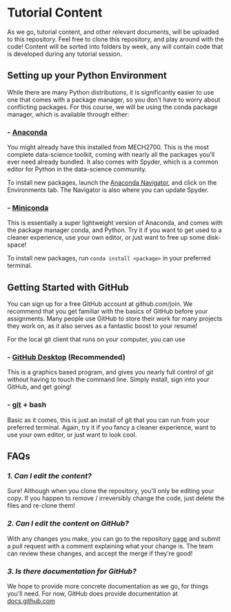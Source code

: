 # Tutorial Content

As we go, tutorial content, and other relevant documents, will be uploaded to
this repository. Feel free to clone this repository, and play around with the
code! Content will be sorted into folders by week, any will contain code that
is developed during any tutorial session.

## Setting up your Python Environment

While there are many Python distributions, it is significantly easier to use one that comes with a package manager, so you don't have to worry about conflicting packages. For this course, we will be using the conda package manager, which is available through either:
### - [Anaconda](www.anaconda.com/products/individual)
You might already have this installed from MECH2700. This is the most
complete data-science toolkit, coming with nearly all the packages you'll ever
need already bundled. It also comes with Spyder, which is a common editor for
Python in the data-science community.

To install new packages, launch the [Anaconda Navigator](docs.anaconda.com/anaconda/navigator/), and click on the Environments tab. The Navigator is also where you can update Spyder.

### - [Miniconda](docs.conda.io/en/latest/miniconda.html)
This is essentially a super lightweight version of Anaconda, and comes with the package manager conda, and Python. Try it if you want to get used to a cleaner experience, use your own editor, or just want to free up some disk-space!

To install new packages, run `conda install <package>` in your preferred terminal.

## Getting Started with GitHub

You can sign up for a free GitHub account at github.com/join. We recommend that you get familiar with the basics of GitHub before your assignments. Many people use GitHub to store their work for many projects they work on, as it also serves as a fantastic boost to your resume!

For the local git client that runs on your computer, you can use

### - [GitHub Desktop](desktop.github.com) (Recommended)
This is a graphics based program, and gives you nearly full control of git without having to touch the command line. Simply install, sign into your GitHub, and get going!

### - [git](git-scm.com/downloads) + bash
Basic as it comes, this is just an install of git that you can run from your
preferred terminal. Again, try it if you fancy a cleaner experience, want to
use your own editor, or just want to look cool.

## FAQs

### *1. Can I edit the content?*
Sure! Although when you clone the repository, you'll only be editing your copy.
If you happen to remove / irreversibly change the code, just delete the files
and re-clone them!

### *2. Can I edit the content on GitHub?*
With any changes you make, you can go to the repository
[page](github.com/MECH3750/2020-Tutorials/pulls) and submit a pull request with
a comment explaining what your change is. The team can review these changes,
and accept the merge if they're good!

### *3. Is there documentation for GitHub?*
We hope to provide more concrete documentation as we go, for things you'll
need. For now, GitHub does provide documentation at
[docs.github.com](https://docs.github.com/en/github)